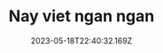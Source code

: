 ---
title: Nay viet ngan ngan
date: "2023-05-18T22:40:32.169Z"
template: "post"
draft: true
slug: "/posts/nay-viet-ngan-ngan"
category: "Life Lesson"
tags:
  - "Design"
  - "Typography"
  - "Web Development"
description: "Van de ve suy nghi."
socialImage: "./media/viet-ngan-ngan.jpg"
---